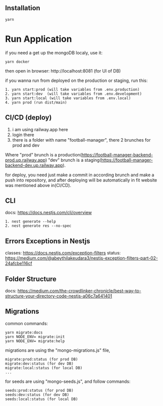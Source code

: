## Installation
```
yarn
```

# Run Application
if you need a get up the mongoDB localy, use it:
```
yarn docker
```
then open in browser: http://localhost:8081 (for UI of DB)

if you wanna run from deployed on the production or staging, run this:
```
1. yarn start:prod (will take variables from .env.production)
2. yarn start:dev  (will take variables from .env.development)
3. yarn start:local (will take variables from .env.local)
4. yarn prod (run dist/main)
```

## CI/CD (deploy)
1. i am using railway.app here
2. login there
3. there is a folder with name "football-manager", there 2 brunches for prod and dev

Where "prod" brunch is a production(https://football-manager-backend-prod.up.railway.app) "dev" brunch is a staging(https://football-manager-backend-dev.up.railway.app).

for deploy, you need just make a commit in according brunch and make a push into repository, and after deploying will be automatically in fit website was mentioned above in(CI/CD).

## CLI
docs: https://docs.nestjs.com/cli/overview
```
1. nest generate --help
2. nest generate res --no-spec
```

## Errors Exceptions in Nestjs
classes: https://docs.nestjs.com/exception-filters
status: https://medium.com/@abeythilakeudara3/nestjs-exception-filters-part-02-24afcbe116cf

## Folder Structure
docs: https://medium.com/the-crowdlinker-chronicle/best-way-to-structure-your-directory-code-nestjs-a06c7a641401

## Migrations
common commands:
```
yarn migrate:docs
yarn NODE_ENV= migrate:init
yarn NODE_ENV= migrate:help
```

migrations are using the "mongo-migrations.js" file,
```
migrate:prod:status (for prod DB)
migrate:dev:status (for dev DB)
migrate:local:status (for local DB)
...
```

for seeds are using "mongo-seeds.js", and follow commands:
```
seeds:prod:status (for prod DB)
seeds:dev:status (for dev DB)
seeds:local:status (for local DB)
```
